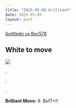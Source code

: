 ```yaml
---
title: "2025-05-05-brilliant"
date: 2025-05-05
layout: post
---
```


[ibottledo vs Bvc578](https://www.chess.com/analysis/game/live/138123595420?move=16&tab=review)

## White to move

![](/RecordMyBrilliancy/images/2025-05-05-brilliant.png)

.

.

.

**Brilliant Move:** 9. Bxf7+!!
